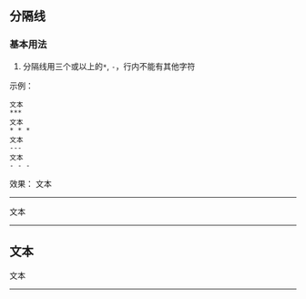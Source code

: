 ## 分隔线

### 基本用法
1. 分隔线用三个或以上的`*`, `-`，行内不能有其他字符

示例：
```
文本
***
文本
* * *
文本
---
文本
- - -
```

效果：
文本
***
文本
* * *
文本
---
文本
- - -
